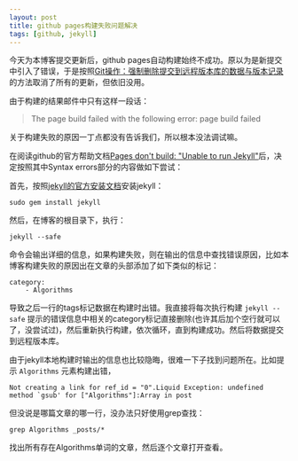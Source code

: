```yaml
---
layout: post
title: github pages构建失败问题解决
tags: [github, jekyll]
---
```


今天为本博客提交更新后，github
pages自动构建始终不成功。原以为是新提交中引入了错误，于是按照[Git操作：强制删除提交到远程版本库的数据与版本记录](/BlackWhite/2013/01/08/git-cancel-commits/)的方法取消了所有的更新，但依旧没用。

由于构建的结果邮件中只有这样一段话：

> The page build failed with the following error: page build failed

关于构建失败的原因一丁点都没有告诉我们，所以根本没法调试嘛。

在阅读github的官方帮助文档[Pages don't build: "Unable to run Jekyll"](https://help.github.com/articles/pages-don-t-build-unable-to-run-jekyll)后，决定按照其中Syntax errors部分的内容做如下尝试：

首先，按照[jekyll的官方安装文档](https://github.com/mojombo/jekyll/wiki/install)安装jekyll：

    sudo gem install jekyll

然后，在博客的根目录下，执行：

    jekyll --safe

命令会输出详细的信息，如果构建失败，则在输出的信息中查找错误原因，比如本博客构建失败的原因出在文章的头部添加了如下类似的标记：

    category:
        - Algorithms

导致之后一行的tags标记数据在构建时出错。我直接将每次执行构建 `jekyll --safe`
提示的错误信息中相关的category标记直接删除(也许其后加个空行就可以了，没尝试过)，然后重新执行构建，依次循环，直到构建成功。然后将数据提交到远程版本库。

由于jekyll本地构建时输出的信息也比较隐晦，很难一下子找到问题所在。比如提示
`Algorithms` 元素构建出错，

    Not creating a link for ref_id = "0".Liquid Exception: undefined method `gsub' for ["Algorithms"]:Array in post

但没说是哪篇文章的哪一行，没办法只好使用grep查找：

    grep Algorithms _posts/*

找出所有存在Algorithms单词的文章，然后逐个文章打开查看。

